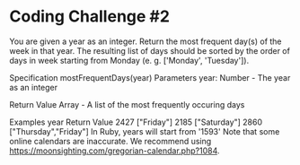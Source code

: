 # Coding Challenge #2
You are given a year as an integer. Return the most frequent day(s) of the week in that year. The resulting list of days should be sorted by the order of days in week starting from Monday (e. g. ['Monday', 'Tuesday']).

Specification
mostFrequentDays(year)
Parameters
year: Number - The year as an integer

Return Value
Array<String> - A list of the most frequently occuring days

Examples
year	Return Value
2427	["Friday"]
2185	["Saturday"]
2860	["Thursday","Friday"]
In Ruby, years will start from '1593'
Note that some online calendars are inaccurate. We recommend using https://moonsighting.com/gregorian-calendar.php?1084.

